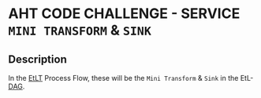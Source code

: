# AHT CODE CHALLENGE - SERVICE `MINI TRANSFORM` & `SINK`

## Description

In the [EtLT](https://www.integrate.io/blog/what-is-etlt/) Process Flow, these will be the `Mini Transform` & `Sink` in the EtL-[DAG](https://en.wikipedia.org/wiki/Directed_acyclic_graph).
